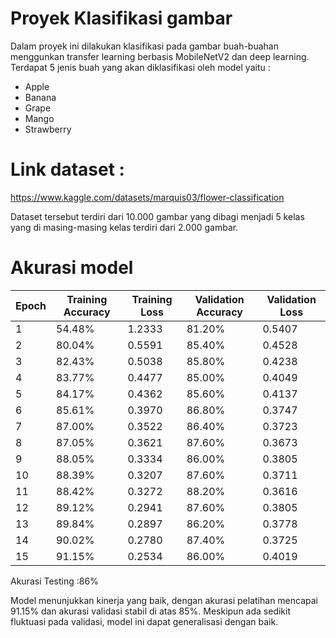 # Proyek Klasifikasi gambar

Dalam proyek ini dilakukan klasifikasi pada gambar buah-buahan menggunkan transfer learning berbasis MobileNetV2 dan deep learning. Terdapat 5 jenis buah yang akan diklasifikasi oleh model yaitu :

* Apple
* Banana
* Grape
* Mango
* Strawberry

# Link dataset :
https://www.kaggle.com/datasets/marquis03/flower-classification

Dataset tersebut terdiri dari 10.000 gambar yang dibagi menjadi 5 kelas yang di masing-masing kelas terdiri dari 2.000 gambar. 

# Akurasi model


| Epoch | Training Accuracy | Training Loss | Validation Accuracy | Validation Loss |
|-------|-------------------|---------------|---------------------|-----------------|
| 1     | 54.48%            | 1.2333        | 81.20%              | 0.5407          |
| 2     | 80.04%            | 0.5591        | 85.40%              | 0.4528          |
| 3     | 82.43%            | 0.5038        | 85.80%              | 0.4238          |
| 4     | 83.77%            | 0.4477        | 85.00%              | 0.4049          |
| 5     | 84.17%            | 0.4362        | 85.60%              | 0.4137          |
| 6     | 85.61%            | 0.3970        | 86.80%              | 0.3747          |
| 7     | 87.00%            | 0.3522        | 86.40%              | 0.3723          |
| 8     | 87.05%            | 0.3621        | 87.60%              | 0.3673          |
| 9     | 88.05%            | 0.3334        | 86.00%              | 0.3805          |
| 10    | 88.39%            | 0.3207        | 87.60%              | 0.3711          |
| 11    | 88.42%            | 0.3272        | 88.20%              | 0.3616          |
| 12    | 89.12%            | 0.2941        | 87.60%              | 0.3805          |
| 13    | 89.84%            | 0.2897        | 86.20%              | 0.3778          |
| 14    | 90.02%            | 0.2780        | 87.40%              | 0.3725          |
| 15    | 91.15%            | 0.2534        | 86.00%              | 0.4019          |

Akurasi Testing :86%

Model menunjukkan kinerja yang baik, dengan akurasi pelatihan mencapai 91.15% dan akurasi validasi stabil di atas 85%. Meskipun ada sedikit fluktuasi pada validasi, model ini dapat generalisasi dengan baik.

